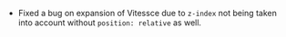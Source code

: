 - Fixed a bug on expansion of Vitessce due to `z-index` not being taken into account without `position: relative` as well.